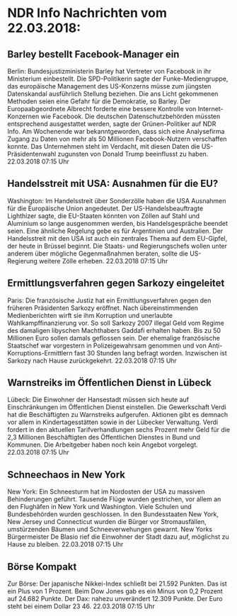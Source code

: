 # NDR Info Nachrichten vom 22.03.2018:


## Barley bestellt Facebook-Manager ein
Berlin: Bundesjustizministerin Barley hat Vertreter von Facebook in ihr Ministerium einbestellt. Die SPD-Politikerin sagte der Funke-Mediengruppe, das europäische Management des US-Konzerns müsse zum jüngsten Datenskandal ausführlich Stellung beziehen. Die ans Licht gekommenen Methoden seien eine Gefahr für die Demokratie, so Barley. Der Europaabgeordnete Albrecht forderte eine bessere Kontrolle von Internet-Konzernen wie Facebook. Die deutschen Datenschutzbehörden müssten entsprechend ausgestattet werden, sagte der Grünen-Politiker auf NDR Info. Am Wochenende war bekanntgeworden, dass sich eine Analysefirma Zugang zu Daten von mehr als 50 Millionen Facebook-Nutzern verschaffen konnte. Das Unternehmen steht im Verdacht, mit diesen Daten die US-Präsidentenwahl zugunsten von Donald Trump beeinflusst zu haben. 22.03.2018 07:15 Uhr 

## Handelsstreit mit USA: Ausnahmen für die EU?
Washington: Im Handelsstreit über Sonderzölle haben die USA Ausnahmen für die Europäische Union angedeutet. Der US-Handelsbeauftragte Lighthizer sagte, die EU-Staaten könnten von Zöllen auf Stahl und Aluminium so lange ausgenommen werden, bis Handelsgespräche beendet seien. Eine ähnliche Regelung gebe es für Argentinien und Australien. Der Handelsstreit mit den USA ist auch ein zentrales Thema auf dem EU-Gipfel, der heute in Brüssel beginnt. Die Staats- und Regierungschefs wollen unter anderem über mögliche Gegenmaßnahmen beraten, sollte die US-Regierung weitere Zölle erheben. 22.03.2018 07:15 Uhr 

## Ermittlungsverfahren gegen Sarkozy eingeleitet
Paris: Die französische Justiz hat ein Ermittlungsverfahren gegen den früheren Präsidenten Sarkozy eröffnet. Nach übereinstimmenden Medienberichten wirft sie ihm Korruption und unerlaubte Wahlkampffinanzierung vor. So soll Sarkozy 2007 illegal Geld vom Regime des damaligen libyschen Machthabers Gaddafi erhalten haben. Bis zu 50 Millionen Euro sollen damals geflossen sein. Der ehemalige französische Staatschef war vorgestern in Polizeigewahrsam genommen und von Anti-Korruptions-Ermittlern fast 30 Stunden lang befragt worden. Inzwischen ist Sarkozy nach Hause zurückgekehrt. 22.03.2018 07:15 Uhr 

## Warnstreiks im Öffentlichen Dienst in Lübeck
Lübeck: Die Einwohner der Hansestadt müssen sich heute auf Einschränkungen im Öffentlichen Dienst einstellen. Die Gewerkschaft Verdi hat die Beschäftigten zu Warnstreiks aufgerufen. Aktionen gibt es demnach vor allem in Kindertagesstätten sowie in der Lübecker Verwaltung. Verdi fordert in den aktuellen Tarifverhandlungen sechs Prozent mehr Geld für die 2,3 Millionen Beschäftigten des Öffentlichen Dienstes in Bund und Kommunen. Die Arbeitgeber haben noch kein Angebot vorgelegt. 22.03.2018 07:15 Uhr 

## Schneechaos in New York
New York: Ein Schneesturm hat im Nordosten der USA zu massiven Behinderungen geführt. Tausende Flüge wurden gestrichen, vor allem an den Flughäfen in New York und Washington. Viele Schulen und Bundesbehörden wurden geschlossen. In den Bundesstaaten New York, New Jersey und Connecticut wurden die Bürger vor Stromausfällen, umstürzenden Bäumen und Schneeverwehungen gewarnt. New Yorks Bürgermeister De Blasio rief die Einwohner der Stadt dazu auf, möglichst zu Hause zu bleiben. 22.03.2018 07:15 Uhr 

## Börse Kompakt
Zur Börse: Der japanische Nikkei-Index schließt bei 21.592 Punkten. Das ist ein Plus von 1 Prozent. Beim Dow Jones gab es ein Minus von 0,2 Prozent auf 24.682 Punkte. Der Dax:			nahezu unverändert 12.309 Punkte. Der Euro steht bei einem Dollar 23 46. 22.03.2018 07:15 Uhr 
